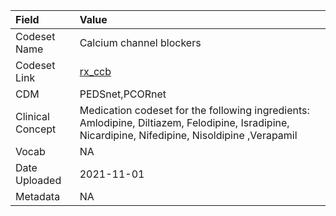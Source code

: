 |Field            |Value                                                                                                                                            |
|:----------------|:------------------------------------------------------------------------------------------------------------------------------------------------|
|Codeset Name     |Calcium channel blockers                                                                                                                         |
|Codeset Link     |[rx_ccb](https://github.com/PEDSnet/Variable-Dictionary/blob/main/drug/rx_ccb.csv)                                                               |
|CDM              |PEDSnet,PCORnet                                                                                                                                  |
|Clinical Concept |Medication codeset for the following ingredients: Amlodipine, Diltiazem, Felodipine, Isradipine, Nicardipine, Nifedipine, Nisoldipine ,Verapamil |
|Vocab            |NA                                                                                                                                               |
|Date Uploaded    |2021-11-01                                                                                                                                       |
|Metadata         |NA                                                                                                                                               |
